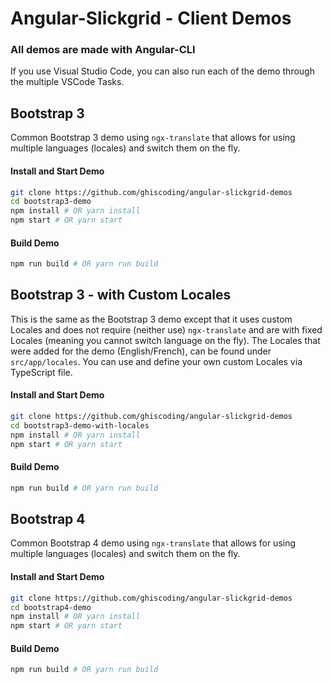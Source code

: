 # Angular-Slickgrid - Client Demos
### All demos are made with Angular-CLI
If you use Visual Studio Code, you can also run each of the demo through the multiple VSCode Tasks.

## Bootstrap 3 
Common Bootstrap 3 demo using `ngx-translate` that allows for using multiple languages (locales) and switch them on the fly.

#### Install and Start Demo
```bash
git clone https://github.com/ghiscoding/angular-slickgrid-demos
cd bootstrap3-demo
npm install # OR yarn install
npm start # OR yarn start
```

#### Build Demo
```bash
npm run build # OR yarn run build
```

## Bootstrap 3 - with Custom Locales
This is the same as the Bootstrap 3 demo except that it uses custom Locales and does not require (neither use) `ngx-translate` and are with fixed Locales (meaning you cannot switch language on the fly). The Locales that were added for the demo (English/French), can be found under `src/app/locales`. You can use and define your own custom Locales via TypeScript file.

#### Install and Start Demo
```bash
git clone https://github.com/ghiscoding/angular-slickgrid-demos
cd bootstrap3-demo-with-locales
npm install # OR yarn install
npm start # OR yarn start
```

#### Build Demo
```bash
npm run build # OR yarn run build
```

## Bootstrap 4 
Common Bootstrap 4 demo using `ngx-translate` that allows for using multiple languages (locales) and switch them on the fly.

#### Install and Start Demo
```bash
git clone https://github.com/ghiscoding/angular-slickgrid-demos
cd bootstrap4-demo
npm install # OR yarn install
npm start # OR yarn start
```

#### Build Demo
```bash
npm run build # OR yarn run build
```